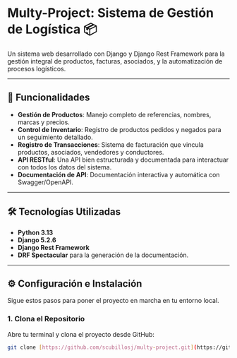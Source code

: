 # Multy-Project: Sistema de Gestión de Logística 📦

Un sistema web desarrollado con Django y Django Rest Framework para la gestión integral de productos, facturas, asociados, y la automatización de procesos logísticos.

---

## 🚀 Funcionalidades

- **Gestión de Productos**: Manejo completo de referencias, nombres, marcas y precios.
- **Control de Inventario**: Registro de productos pedidos y negados para un seguimiento detallado.
- **Registro de Transacciones**: Sistema de facturación que vincula productos, asociados, vendedores y conductores.
- **API RESTful**: Una API bien estructurada y documentada para interactuar con todos los datos del sistema.
- **Documentación de API**: Documentación interactiva y automática con Swagger/OpenAPI.

---

## 🛠️ Tecnologías Utilizadas

- **Python 3.13**
- **Django 5.2.6**
- **Django Rest Framework**
- **DRF Spectacular** para la generación de la documentación.

---

## ⚙️ Configuración e Instalación

Sigue estos pasos para poner el proyecto en marcha en tu entorno local.

### 1. Clona el Repositorio

Abre tu terminal y clona el proyecto desde GitHub:

```bash
git clone [https://github.com/scubillosj/multy-project.git](https://github.com/scubillosj/multy-project.git)
